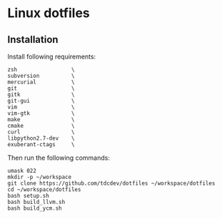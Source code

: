 Linux dotfiles
==============

Installation
------------

Install following requirements:

    zsh                 \
    subversion          \
    mercurial           \
    git                 \
    gitk                \
    git-gui             \
    vim                 \
    vim-gtk             \
    make                \
    cmake               \
    curl                \
    libpython2.7-dev    \
    exuberant-ctags     \

Then run the following commands:

    umask 022
    mkdir -p ~/workspace
    git clone https://github.com/tdcdev/dotfiles ~/workspace/dotfiles
    cd ~/workspace/dotfiles
    bash setup.sh
    bash build_llvm.sh
    bash build_ycm.sh

